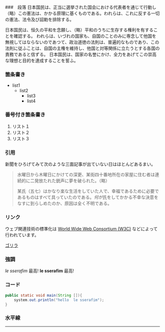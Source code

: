 ###　段落 
日本国民は、正当に選挙された国会における代表者を通じて行動し（略）この憲法は、かかる原理に基くものである。われらは、これに反する一切の憲法、法令及び詔勅を排除する。

日本国民は、恒久の平和を念願し、（略）平和のうちに生存する権利を有することを確認する。
われらは、いづれの国家も、自国のことのみに専念して他国を無視してはならないのであつて、政治道徳の法則は、普遍的なものであり、この法則に従ふことは、自国の主権を維持し、他国と対等関係に立たうとする各国の責務であると信ずる。
日本国民は、国家の名誉にかけ、全力をあげてこの崇高な理想と目的を達成することを誓ふ。


### 箇条書き
- list1
    - list2
        - list3
        - list4

### 番号付き箇条書き
1. リスト１
2. リスト２
3. リスト３

### 引用
新聞をひろげてみて次のような三面記事が出ていない日はほとんどあるまい。

> 水曜日から木曜日にかけての深更、某街四十番地所在の家屋に住む者は連続的に二発放たれた銃声に夢を破られた。（略）
> 
> 某氏（五七）はかなり楽な生活をしていた人で、幸福であるために必要であるものはすべて具っていたのである。*何が*氏をしてかかる不幸な決意をなすに到らしめたのか、原因は全く不明である。

### リンク
ウェブ関連技術の標準化は [World Wide Web Consortium (W3C)](http://www.w3.org/) などによって行われています。

[ゴリラ](images/00.jpg)

### 強調

*le sserafim* 最高!
**le sserafim** 最高!

### コード
```java
public static void main(String []){
    system.out.println("hello  le sserafim");
}
```

### 水平線
---
